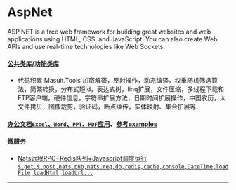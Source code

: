 # AspNet
ASP.NET is a free web framework for building great websites and web applications using HTML, CSS, and JavaScript. You can also create Web APIs and use real-time technologies like Web Sockets.

#### [公共类库/功能类库](./src/Common.Utility/Common.Utility)
- 代码积累 Masuit.Tools 加密解密，反射操作，动态编译，权重随机筛选算法，简繁转换，分布式短id，表达式树，linq扩展，文件压缩，多线程下载和FTP客户端，硬件信息，字符串扩展方法，日期时间扩展操作，中国农历，大文件拷贝，图像裁剪，验证码，断点续传，实体映射、集合扩展等.

#### [办公文档`Excel`、`Word`、`PPT`、`PDF`应用](./src/Office)、[参考examples](./src/Office/)

#### [微服务](./src/Microservice)
- [Nats远程RPC+Redis队列+Javascript调度运行`$.get,$.post,nats.pub,nats.req,db,redis,cache,console,DateTime,loadFile,loadHtml,loadUrl...`](./src/Microservice/natsql)

----
